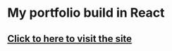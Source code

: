 # My portfolio build in React
## [Click to here to visit the site](http://kathleenstickel.herokuapp.com/)
